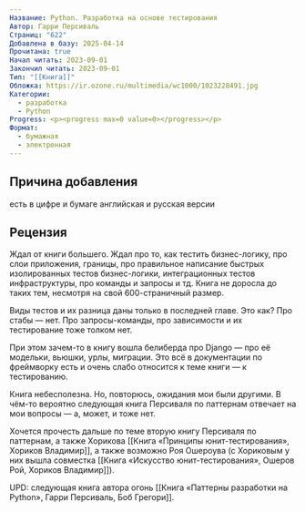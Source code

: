 ```yaml
---
Название: Python. Разработка на основе тестирования
Автор: Гарри Персиваль
Страниц: "622"
Добавлена в базу: 2025-04-14
Прочитана: true
Начал читать: 2023-09-01
Закончил читать: 2023-09-01
Тип: "[[Книга]]"
Обложка: https://ir.ozone.ru/multimedia/wc1000/1023228491.jpg
Категории:
  - разработка
  - Python
Progress: <p><progress max=0 value=0></progress></p>
Формат:
  - бумажная
  - электронная
---
```

## Причина добавления

есть в цифре и бумаге английская и русская версии

## Рецензия

Ждал от книги большего. Ждал про то, как тестить бизнес-логику, про слои приложения, границы, про правильное написание быстрых изолированных тестов бизнес-логики, интеграционных тестов инфраструктуры, про команды и запросы и тд. Книга не доросла до таких тем, несмотря на свой 600-страничный размер.

Виды тестов и их разница даны только в последней главе. Это как? Про стабы — нет. Про запросы-команды, про зависимости и их тестирование тоже толком нет.

При этом зачем-то в книгу вошла белиберда про Django — про её модельки, вьюшки, урлы, миграции. Это всё в документации по фреймворку есть и очень слабо относится к теме книги — к тестированию.

Книга небесполезна. Но, повторюсь, ожидания мои были другими. В чём-то вероятно следующая книга Персиваля по паттернам отвечает на мои вопросы — а, может, и тоже нет. 

Хочется прочесть дальше по теме вторую книгу Персиваля по паттернам, а также Хорикова [[Книга «Принципы юнит-тестирования», Хориков Владимир]], а также возможно Роя Ошероува (с Хориковым у них вышла совместка [[Книга «Искусство юнит-тестирования», Ошеров Рой, Хориков Владимир]]).

UPD: следующая книга автора огонь [[Книга «Паттерны разработки на Python», Гарри Персиваль, Боб Грегори]].